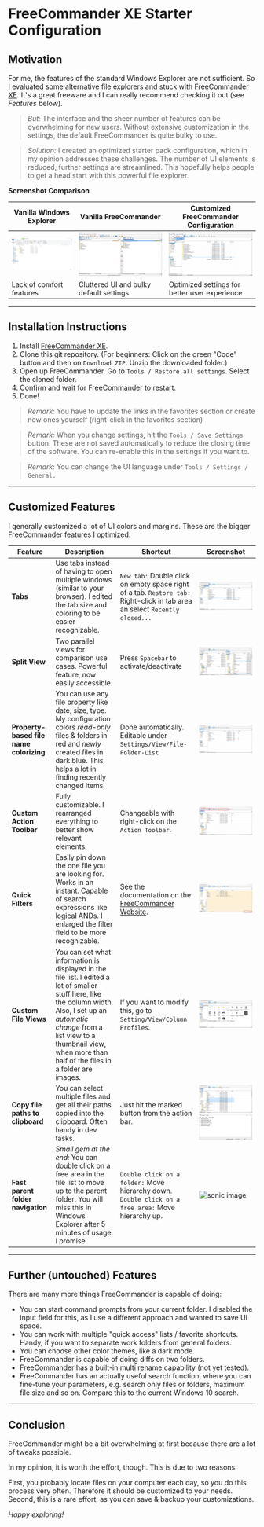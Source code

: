 # FreeCommander XE Starter Configuration

## Motivation

For me, the features of the standard Windows Explorer are not sufficient. So I evaluated some alternative file explorers and stuck with [FreeCommander XE](https://freecommander.com/en/summary/). It's a great freeware and I can really recommend checking it out (see *Features* below).

>*But:* The interface and the sheer number of features can be overwhelming for new users. Without extensive customization in the settings, the default FreeCommander is quite bulky to use.

>*Solution:* I created an optimized starter pack configuration, which in my opinion addresses these challenges. The number of UI elements is reduced, further settings are streamlined.
This hopefully helps people to get a head start with this powerful file explorer.

**Screenshot Comparison**

Vanilla Windows Explorer | Vanilla FreeCommander | Customized FreeCommander Configuration
--- |--- |---
![Vanilla Windows Explorer](readme_images/winex1.PNG) | ![Vanilla FreeCommander](readme_images/fc1.PNG) | ![Customized FreeCommander Configuration](readme_images/fc2.PNG)
Lack of comfort features  | Cluttered UI and bulky default settings | Optimized settings for better user experience

----------


## Installation Instructions
1. Install [FreeCommander XE](https://freecommander.com/en/summary/).
1. Clone this git repository.
(For beginners: Click on the green "Code" button and then on `Download ZIP`. Unzip the downloaded folder.)
1. Open up FreeCommander. Go to `Tools / Restore all settings`. Select the cloned folder.
1. Confirm and wait for FreeCommander to restart.
1. Done!

> *Remark:* You have to update the links in the favorites section or create new ones yourself (right-click in the favorites section) 

> *Remark:* When you change settings, hit the `Tools / Save Settings` button. These are not saved automatically to reduce the closing time of the software. You can re-enable this in the settings if you want to.

> *Remark:* You can change the UI language under `Tools / Settings / General.`

----------


## Customized Features

I generally customized a lot of UI colors and margins. These are the bigger FreeCommander features I optimized:

Feature | Description | Shortcut | Screenshot
--- | --- | --- | ---
**Tabs**  | Use tabs instead of having to open multiple windows (similar to your browser). I edited the tab size and coloring to be easier recognizable.  | `New tab:` Double click on empty space right of a tab. `Restore tab:` Right-click in tab area an select `Recently closed...` | ![Screenshot](readme_images/fc2.PNG) 
**Split View**  | Two parallel views for comparison use cases. Powerful feature, now easily accessible. | Press `Spacebar` to activate/deactivate | ![Screenshot](readme_images/fc5.PNG) 
**Property-based file name colorizing**  | You can use any file property like date, size, type. My configuration colors *read-only* files & folders in red and *newly* created files in dark blue. This helps a lot in finding recently changed items.  | Done automatically. Editable under `Settings/View/File-Folder-List` | ![Screenshot](readme_images/fc4.PNG) 
**Custom Action Toolbar**  | Fully customizable. I rearranged everything to better show relevant elements.  | Changeable with right-click on the `Action Toolbar`. | ![Screenshot](readme_images/fc6.PNG) 
**Quick Filters**  | Easily pin down the one file you are looking for. Works in an instant. Capable of search expressions like logical ANDs. I enlarged the filter field to be more recognizable.  | See the documentation on the [FreeCommander Website](https://freecommander.com/fchelpxe/en/Quickfilter.html). | ![Screenshot](readme_images/fc3.PNG) 
**Custom File Views**  | You can set what information is displayed in the file list. I edited a lot of smaller stuff here, like the column width. Also, I set up an *automatic change* from a list view to a thumbnail view, when more than half of the files in a folder are images.  | If you want to modify this, go to `Setting/View/Column Profiles`. | ![Screenshot](readme_images/fc8.PNG) 
**Copy file paths to clipboard**  | You can select multiple files and get all their paths copied into the clipboard. Often handy in dev tasks.  | Just hit the marked button from the action bar. | ![Screenshot](readme_images/fc7a.PNG) ![Screenshot](readme_images/fc7b.PNG) 
**Fast parent folder navigation**  | *Small gem at the end:* You can double click on a free area in the file list to move up to the parent folder. You will miss this in Windows Explorer after 5 minutes of usage. I promise.  | `Double click on a folder:` Move hierarchy down. `Double click on a free area:` Move hierarchy up. | ![sonic image](https://i.pinimg.com/originals/df/98/da/df98da8cb74b9148c795d855bba96c79.png) 

----------

## Further (untouched) Features

There are many more things FreeCommander is capable of doing:

* You can start command prompts from your current folder. I disabled the input field for this, as I use a different approach and wanted to save UI space.
* You can work with multiple "quick access" lists / favorite shortcuts. Handy, if you want to separate work folders from general folders.
* You can choose other color themes, like a dark mode. 
* FreeCommander is capable of doing diffs on two folders.
* FreeCommander has a built-in multi rename capability (not yet tested).
* FreeCommander has an actually useful search function, where you can fine-tune your parameters, e.g. search only files or folders, maximum file size and so on. Compare this to the current Windows 10 search.

----------

## Conclusion

FreeCommander might be a bit overwhelming at first because there are a lot of tweaks possible. 

In my opinion, it is worth the effort, though. This is due to two reasons: 

First, you probably locate files on your computer each day, so you do this process very often. Therefore it should be customized to your needs. 
Second, this is a rare effort, as you can save & backup your customizations.

*Happy exploring!*

